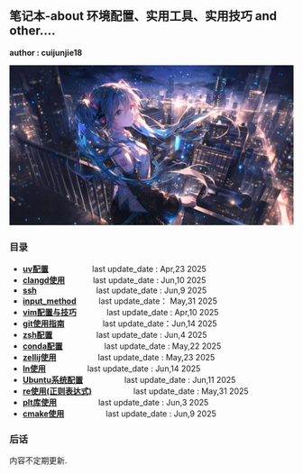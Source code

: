 ## 笔记本-about 环境配置、实用工具、实用技巧 and other....

**author : cuijunjie18**

![初音未来](background/blue_girl.png)

### 目录

- **[uv配置](uv/readme.md)**        &emsp;&emsp;&emsp;&emsp;&emsp;    last update_date : Apr,23 2025
- **[clangd使用](clangd/readme.md)**    &emsp;&emsp;&emsp;    last update_date : Jun,10 2025
- **[ssh](ssh/readme.md)**            &emsp;&emsp;&emsp;&emsp;&emsp;&emsp;&emsp;   last update_date : Jun,9 2025
- **[input_method](input_method/readme.md)**  &emsp; &emsp; last update_date： May,31 2025
- **[vim配置与技巧](vim/readme.md)**   &emsp;&emsp; &emsp;     last update_date : Apr,10 2025
- **[git使用指南](git/readme.md)** &emsp;&emsp; &emsp;&emsp; last update_date：Jun,14 2025
- **[zsh配置](zsh/readme.md)**     &emsp;&emsp;&emsp;&emsp;&emsp; last update_date : Jun,4 2025
- **[conda配置](conda/readme.md)** &emsp;&emsp;&emsp;&emsp;&emsp;last update_date : May,22 2025
- **[zellij使用](zellij/readme.md)** &emsp;&emsp;&emsp;&emsp;&emsp;last update_date : May,23 2025
- **[ln使用](ln/readme.md)** &emsp;&emsp;&emsp;&emsp;&emsp;last update_date : Jun,14 2025
- **[Ubuntu系统配置](Ubuntu/readme.md)** &emsp;&emsp;&emsp;&emsp;&emsp;last update_date : Jun,11 2025
- **[re使用(正则表达式)](re/readme.md)** &emsp;&emsp;&emsp;&emsp;&emsp;last update_date : May,31 2025
- **[plt库使用](plt/readme.md)** &emsp;&emsp;&emsp;&emsp;&emsp;last update_date : Jun,3 2025
- **[cmake使用](cmake/readme.md)**  &emsp;&emsp;&emsp;&emsp;&emsp;last update_date : Jun,9 2025

### 后话

内容不定期更新.